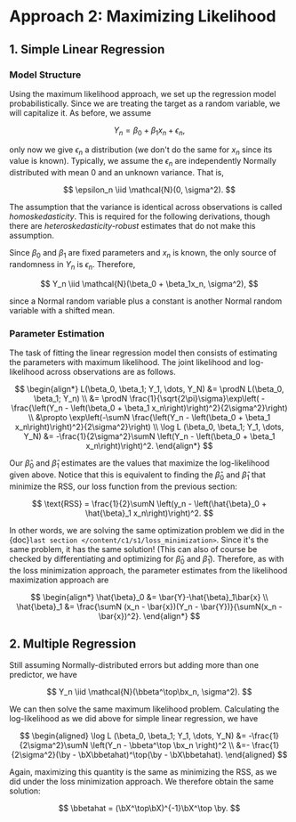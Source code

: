 # Approach 2: Maximizing Likelihood

$$
\newcommand{\sumN}{\sum_{n = 1}^N}
\newcommand{\sumn}{\sum_n}
\newcommand{\prodN}{\prod_{n = 1}^N}
\newcommand{\by}{\mathbf{y}} \newcommand{\bX}{\mathbf{X}}
\newcommand{\bx}{\mathbf{x}}
\newcommand{\bbeta}{\boldsymbol{\beta}}
\newcommand{\btheta}{\boldsymbol{\theta}}
\newcommand{\bbetahat}{\boldsymbol{\hat{\beta}}}
\newcommand{\bthetahat}{\boldsymbol{\hat{\theta}}}
\newcommand{\bSigma}{\boldsymbol{\Sigma}}
\newcommand{\bphi}{\boldsymbol{\phi}}
\newcommand{\bPhi}{\boldsymbol{\Phi}}
\newcommand{\bT}{\mathbf{T}}
\newcommand{\dadb}[2]{\frac{\partial #1}{\partial #2}}
\newcommand{\iid}{\overset{\small{\text{i.i.d.}}}{\sim}}
$$

## 1. Simple Linear Regression



### Model Structure

Using the maximum likelihood approach, we set up the regression model probabilistically. Since we are treating the target as a random variable, we will capitalize it. As before, we assume


$$
Y_n = \beta_0 + \beta_1 x_n + \epsilon_n,
$$


only now we give $\epsilon_n$ a distribution (we don't do the same for $x_n$ since its value is known). Typically, we assume the $\epsilon_n$ are independently Normally distributed with mean 0 and an unknown variance. That is,


$$
\epsilon_n \iid \mathcal{N}(0, \sigma^2).
$$


The assumption that the variance is identical across observations is called *homoskedasticity*. This is required for the following derivations, though there are *heteroskedasticity-robust* estimates that do not make this assumption. 

Since $\beta_0$ and $\beta_1$ are fixed parameters and $x_n$ is known, the only source of randomness in $Y_n$ is $\epsilon_n$. Therefore, 


$$
Y_n \iid \mathcal{N}(\beta_0 + \beta_1x_n, \sigma^2),
$$


since a Normal random variable plus a constant is another Normal random variable with a shifted mean. 



### Parameter Estimation

The task of fitting the linear regression model then consists of estimating the parameters with maximum likelihood. The joint likelihood and log-likelihood across observations are as follows.


$$
\begin{align*}
L(\beta_0, \beta_1; Y_1, \dots, Y_N) &= \prodN L(\beta_0, \beta_1; Y_n)
\\
&= \prodN \frac{1}{\sqrt{2\pi}\sigma}\exp\left( -\frac{\left(Y_n - \left(\beta_0 + \beta_1 x_n\right)\right)^2}{2\sigma^2}\right)
\\
&\propto \exp\left(-\sumN \frac{\left(Y_n - \left(\beta_0 + \beta_1 x_n\right)\right)^2}{2\sigma^2}\right)
\\
\log L (\beta_0, \beta_1; Y_1, \dots, Y_N) &= -\frac{1}{2\sigma^2}\sumN \left(Y_n - \left(\beta_0 + \beta_1 x_n\right)\right)^2.
\end{align*}
$$



Our $\hat{\beta}_0$ and $\hat{\beta}_1$ estimates are the values that maximize the log-likelihood given above. Notice that this is equivalent to finding the $\hat{\beta}_0$ and $\hat{\beta}_1$ that minimize the RSS, our loss function from the previous section:

 

$$
\text{RSS} = \frac{1}{2}\sumN \left(y_n - \left(\hat{\beta}_0 + \hat{\beta}_1 x_n\right)\right)^2.
$$



In other words, we are solving the same optimization problem we did in the {doc}`last section </content/c1/s1/loss_minimization>`. Since it's the same problem, it has the same solution! (This can also of course be checked by differentiating and optimizing for $\hat{\beta}_0$ and $\hat{\beta}_1$). Therefore, as with the loss minimization approach, the parameter estimates from the likelihood maximization approach are 

$$
\begin{align*}
\hat{\beta}_0 &= \bar{Y}-\hat{\beta}_1\bar{x} \\
\hat{\beta}_1 &= \frac{\sumN (x_n - \bar{x})(Y_n - \bar{Y})}{\sumN(x_n - \bar{x})^2}.
\end{align*}
$$


## 2. Multiple Regression

Still assuming Normally-distributed errors but adding more than one predictor, we have

$$
Y_n \iid \mathcal{N}(\bbeta^\top\bx_n, \sigma^2).
$$

We can then solve the same maximum likelihood problem. Calculating the log-likelihood as we did above for simple linear regression, we have


$$
\begin{aligned}
\log L (\beta_0, \beta_1; Y_1, \dots, Y_N) &= -\frac{1}{2\sigma^2}\sumN \left(Y_n - \bbeta^\top \bx_n \right)^2 \\
&=-  \frac{1}{2\sigma^2}(\by - \bX\bbetahat)^\top(\by - \bX\bbetahat).
\end{aligned}
$$

Again, maximizing this quantity is the same as minimizing the RSS, as we did under the loss minimization approach. We therefore obtain the same solution:

$$
\bbetahat = (\bX^\top\bX)^{-1}\bX^\top \by.
$$

